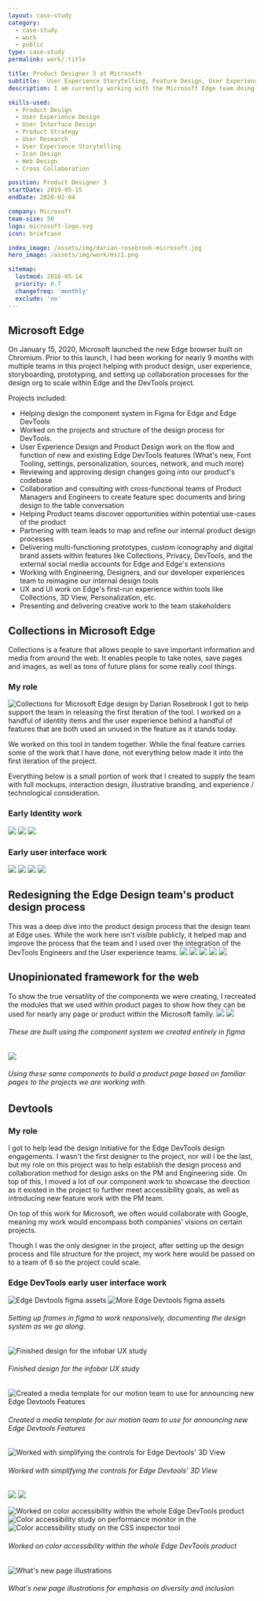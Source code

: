 ```yaml
---
layout: case-study
category:
  - case-study
  - work
  - public
type: case-study
permalink: work/:title

title: Product Designer 3 at Microsoft
subtitle:  User Experience Storytelling, Feature Design, User Experience Guidance
description: I am currently working with the Microsoft Edge team doing UX design on multiple internal and external facing projects along with DesignOps work on the team's process and tooling.

skills-used:
  - Product Design
  - User Experience Design
  - User Interface Design
  - Product Strategy
  - User Research
  - User Experience Storytelling
  - Icon Design
  - Web Design
  - Cross Collaboration

position: Product Designer 3
startDate: 2019-05-15
endDate: 2020-02-04

company: Microsoft
team-size: 50
logo: microsoft-logo.svg
icon: briefcase

index_image: /assets/img/darian-rosebrook-microsoft.jpg
hero_image: /assets/img/work/ms/1.png

sitemap:
  lastmod: 2016-05-14
  priority: 0.7
  changefreq: 'monthly'
  exclude: 'no'
---
```

## Microsoft Edge
On January 15, 2020, Microsoft launched the new Edge browser built on Chromium. Prior to this launch, I had been working for nearly 9 months with multiple teams in this project helping with product design, user experience, storyboarding, prototyping, and setting up collaboration processes for the design org to scale within Edge and the DevTools project.

Projects included:
- Helping design the component system in Figma for Edge and Edge DevTools
- Worked on the projects and structure of the design process for DevTools.
- User Experience Design and Product Design work on the flow and function of new and existing Edge DevTools features (What's new, Font Tooling, settings, personalization, sources, network, and much more)
- Reviewing and approving design changes going into our product's codebase
- Collaboration and consulting with cross-functional teams of Product Managers and Engineers to create feature spec documents and bring design to the table conversation
- Helping Product teams discover opportunities within potential use-cases of the product
- Partnering with team leads to map and refine our internal product design processes
- Delivering multi-functioning prototypes, custom iconography and digital brand assets within features like Collections, Privacy, DevTools, and the external social media accounts for Edge and Edge's extensions
- Working with Engineering, Designers, and our developer experiences team to reimagine our internal design tools
- UX and UI work on Edge's first-run experience within tools like Collections, 3D View, Personalization, etc.
- Presenting and delivering creative work to the team stakeholders



## Collections in Microsoft Edge

Collections is a feature that allows people to save important information and media from around the web. It enables people to take notes, save pages and images, as well as tons of future plans for some really cool things.
### My role
![Collections for Microsoft Edge design by Darian Rosebrook](/assets/img/work/ms/1.png)
I got to help support the team in releasing the first iteration of the tool. I worked on a handful of identity items and the user experience behind a handful of features that are both used an unused in the feature as it stands today.

We worked on this tool in tandem together. While the final feature carries some of the work that I have done, not everything below made it into the first iteration of the project.

Everything below is a small portion of work that I created to supply the team with full mockups, interaction design, illustrative branding, and experience / technological consideration.

### Early Identity work
![](/assets/img/work/ms/2.png)
![](/assets/img/work/ms/3.png)
![](/assets/img/work/ms/4.png)
### Early user interface work
![](/assets/img/work/ms/5.png)
![](/assets/img/work/ms/7.png)
![](/assets/img/work/ms/8.png)
![](/assets/img/work/ms/6.png)

## Redesigning the Edge Design team's product design process
This was a deep dive into the product design process that the design team at Edge uses. While the work here isn't visible publicly, it helped map and improve the process that the team and I used over the integration of the DevTools Engineers and the User experience teams.
![](/assets/img/work/ms/18.png)
![](/assets/img/work/ms/19.png)
![](/assets/img/work/ms/20.png)
![](/assets/img/work/ms/21.png)
![](/assets/img/work/ms/22.png)

## Unopinionated framework for the web
To show the true versatility of the components we were creating, I recreated the modules that we used within product pages to show how they can be used for nearly any page or product within the Microsoft family.
![](/assets/img/work/ms/23.png)
![](/assets/img/work/ms/24.png)
###### These are built using the component system we created entirely in figma
![](/assets/img/work/ms/27.png)
###### Using these same components to build a product page based on familiar pages to the projects we are working with.

## Devtools
### My role
I got to help lead the design initiative for the Edge DevTools design engagements. I wasn't the first designer to the project, nor will I be the last, but my role on this project was to help establish the design process and collaboration method for design asks on the PM and Engineering side. On top of this, I moved a lot of our component work to showcase the direction as it existed in the project to further meet accessibility goals, as well as introducing new feature work with the PM team.

On top of this work for Microsoft, we often would collaborate with Google, meaning my work would encompass both companies' visions on certain projects.

Though I was the only designer in the project, after setting up the design process and file structure for the project, my work here would be passed on to a team of 6 so the project could scale.
### Edge DevTools early user interface work
![Edge Devtools figma assets](/assets/img/work/ms/9.png)
![More Edge Devtools figma assets](/assets/img/work/ms/10.png)

###### Setting up frames in figma to work responsively, documenting the design system as we go along.

![Finished design for the infobar UX study](/assets/img/work/ms/11.png)
###### Finished design for the infobar UX study
![Created a media template for our motion team to use for announcing new Edge Devtools Features](/assets/img/work/ms/12.png)
###### Created a media template for our motion team to use for announcing new Edge Devtools Features
![Worked with simplifying the controls for Edge Devtools' 3D View](/assets/img/work/ms/13.png)
###### Worked with simplifying the controls for Edge Devtools' 3D View
![](/assets/img/work/ms/25.png)
![](/assets/img/work/ms/26.png)

![Worked on color accessibility within the whole Edge DevTools product](/assets/img/work/ms/14.png)
![Color accessibility study on performance monitor in the ](/assets/img/work/ms/15.png)
![Color accessibility study on the CSS inspector tool](/assets/img/work/ms/16.png)
###### Worked on color accessibility within the whole Edge DevTools product
![What's new page illustrations](/assets/img/work/ms/17.png)
###### What's new page illustrations for emphasis on diversity and inclusion
